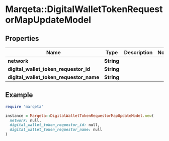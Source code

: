 # Marqeta::DigitalWalletTokenRequestorMapUpdateModel

## Properties

| Name | Type | Description | Notes |
| ---- | ---- | ----------- | ----- |
| **network** | **String** |  |  |
| **digital_wallet_token_requestor_id** | **String** |  |  |
| **digital_wallet_token_requestor_name** | **String** |  |  |

## Example

```ruby
require 'marqeta'

instance = Marqeta::DigitalWalletTokenRequestorMapUpdateModel.new(
  network: null,
  digital_wallet_token_requestor_id: null,
  digital_wallet_token_requestor_name: null
)
```

